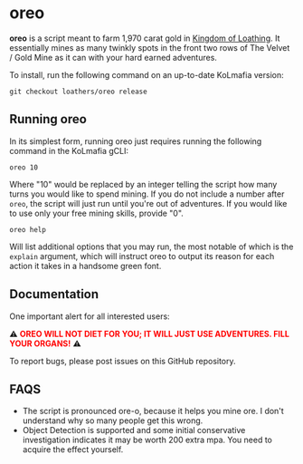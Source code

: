 # oreo

**oreo** is a script meant to farm 1,970 carat gold in [Kingdom of Loathing](https://www.kingdomofloathing.com/). It essentially mines as many twinkly spots in the front two rows of The Velvet / Gold Mine as it can with your hard earned adventures.

To install, run the following command on an up-to-date KoLmafia version:

```
git checkout loathers/oreo release
```

## Running oreo

In its simplest form, running oreo just requires running the following command in the KoLmafia gCLI:

```
oreo 10
```

Where "10" would be replaced by an integer telling the script how many turns you would like to spend mining. If you do not include a number after `oreo`, the script will just run until you're out of adventures. If you would like to use only your free mining skills, provide "0".

```
oreo help
```

Will list additional options that you may run, the most notable of which is the `explain` argument, which will instruct oreo to output its reason for each action it takes in a handsome green font.

## Documentation

One important alert for all interested users:

:warning: **<span style="color:red">OREO WILL NOT DIET FOR YOU; IT WILL JUST USE ADVENTURES. FILL YOUR ORGANS!</span>** :warning:

To report bugs, please post issues on this GitHub repository.

## FAQS

* The script is pronounced ore-o, because it helps you mine ore. I don't understand why so many people get this wrong.
* Object Detection is supported and some initial conservative investigation indicates it may be worth 200 extra mpa. You need to acquire the effect yourself.